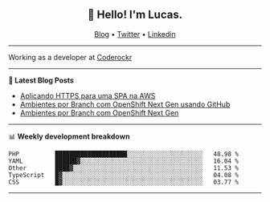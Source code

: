<h2 align="center">👋 Hello! I'm Lucas.</h2>
<p align="center">
  <a href="https://www.lucassabreu.net.br/">Blog</a> •
  <a href="https://twitter.com/lucassabreu">Twitter</a> •
  <a href="https://www.linkedin.com/in/lucassantosabreu/">Linkedin</a>
</p>

---

Working as a developer at [Coderockr](https://github.com/Coderockr)

---

**📝 Latest Blog Posts**

<!-- BLOG-POST-LIST:START -->
- [Aplicando HTTPS para uma SPA na AWS](http://www.lucassabreu.net.br/post/aplicando-https-para-uma-spa-na-aws/)
- [Ambientes por Branch com OpenShift Next Gen usando GitHub](http://www.lucassabreu.net.br/post/ambientes-por-branch-com-openshift-next-gen-usando-github/)
- [Ambientes por Branch com OpenShift Next Gen](http://www.lucassabreu.net.br/post/ambientes-por-branch-com-openshift-next-gen/)
<!-- BLOG-POST-LIST:END -->

---

📊 **Weekly development breakdown**
<!--START_SECTION:waka-->
```text
PHP          ████████████████████░░░░░░░░░░░░░░░░░░░░░   48.98 % 
YAML         ██████▓░░░░░░░░░░░░░░░░░░░░░░░░░░░░░░░░░░   16.04 % 
Other        ████▓░░░░░░░░░░░░░░░░░░░░░░░░░░░░░░░░░░░░   11.53 % 
TypeScript   █▓░░░░░░░░░░░░░░░░░░░░░░░░░░░░░░░░░░░░░░░   04.08 % 
CSS          █▓░░░░░░░░░░░░░░░░░░░░░░░░░░░░░░░░░░░░░░░   03.77 % 
```
<!--END_SECTION:waka-->

---
